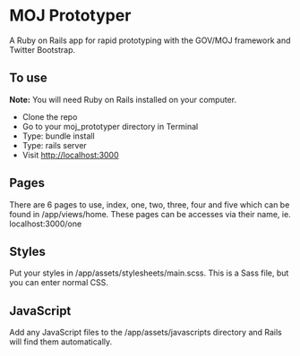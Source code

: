 # MOJ Prototyper

A Ruby on Rails app for rapid prototyping with the GOV/MOJ framework and Twitter Bootstrap.

## To use

**Note:** You will need Ruby on Rails installed on your computer.

* Clone the repo
* Go to your moj_prototyper directory in Terminal
* Type: bundle install
* Type: rails server
* Visit [http://localhost:3000](http://localhost:3000)

## Pages

There are 6 pages to use, index, one, two, three, four and five which can be found in /app/views/home. These pages can be accesses via their name, ie. localhost:3000/one

## Styles

Put your styles in /app/assets/stylesheets/main.scss. This is a Sass file, but you can enter normal CSS. 

## JavaScript

Add any JavaScript files to the /app/assets/javascripts directory and Rails will find them automatically.